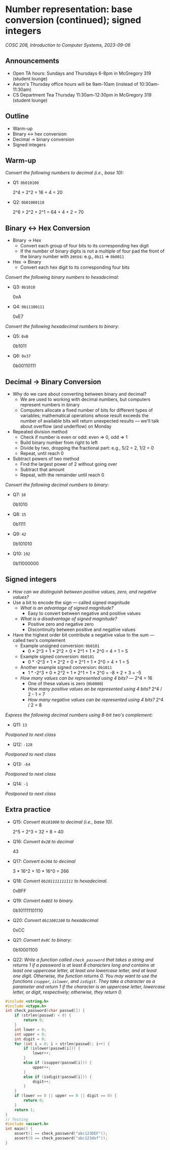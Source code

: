 # Number representation: base conversion (continued); signed integers
_COSC 208, Introduction to Computer Systems, 2023-09-06_

## Announcements
* Open TA hours: Sundays and Thursdays 6-8pm in McGregory 319 (student lounge)
* Aaron's Thursday office hours will be 9am-10am (instead of 10:30am-11:30am)
* CS Department Tea Thursday 11:30am-12:30pm in McGregory 319 (student lounge)

## Outline
* Warm-up
* Binary <-> hex conversion
* Decimal -> binary conversion
* Signed integers

## Warm-up
_Convert the following numbers to decimal (i.e., base 10):_
* Q1: `0b010100`

    2^4 + 2^2 = 16 + 4 = 20

* Q2: `0b01000110`

    2^6 + 2^2 + 2^1 = 64 + 4 + 2 = 70

## Binary <-> Hex Conversion

* Binary -> Hex
    * Convert each group of four bits to its corresponding hex digit
    * If the number of binary digits is not a multiple of four pad the front of the binary number with zeros: e.g., `0b11` => `0b0011`
* Hex -> Binary
    * Convert each hex digit to its corresponding four bits

_Convert the following binary numbers to hexadecimal:_
* Q3: `0b1010`

    0xA

* Q4: `0b11100111`

    0xE7

_Convert the following hexadecimal numbers to binary:_
* Q5: `0xB`

    0b1011

* Q6: `0x37`

    0b00110111

## Decimal -> Binary Conversion

* Why do we care about converting between binary and decimal?
    * We are used to working with decimal numbers, but computers represent numbers in binary 
    * Computers allocate a fixed number of bits for different types of variables; mathematical operations whose result exceeds the number of available bits will return unexpected results — we'll talk about overflow (and underflow) on Monday
* Repeated division method
    * Check if number is even or odd: even => 0, odd => 1
    * Build binary number from right to left
    * Divide by two, dropping the fractional part: e.g., 5/2 = 2, 1/2 = 0
    * Repeat, until reach 0
* Subtract powers of two method
    * Find the largest power of 2 without going over
    * Subtract that amount
    * Repeat, with the remainder until reach 0

_Convert the following decimal numbers to binary:_
* Q7: `10`

    0b1010

* Q8: `15`

    0b1111

* Q9: `42`

    0b101010

* Q10: `192`

    0b11000000

## Signed integers

* _How can we distinguish between positive values, zero, and negative values?_
* Use a bit to encode the sign — called signed magnitude
    * _What is an advantage of signed magnitude?_
        * Easy to convert between negative and positive values
    * _What is a disadvantage of signed magnitude?_
        * Positive zero and negative zero
        * Discontinuity between positive and negative values
* Have the highest order bit contribute a negative value to the sum — called two's complement
    * Example unsigned conversion: `0b0101`
        * 0 * 2^3 + 1 * 2^2 + 0 * 2^1 + 1 * 2^0 = 4 + 1 = 5
    * Example signed conversion: `0b0101`
        * 0 * -2^3 + 1 * 2^2 + 0 * 2^1 + 1 * 2^0 = 4 + 1 = 5
    * Another example signed conversion: `0b1011`
        * 1 * -2^3 + 0 * 2^2 + 1 * 2^1 + 1 * 2^0 = -8 + 2 + 3 = -5
    * _How many values can be represented using 4 bits?_ — 2^4 = 16
        * One of these values is zero (`0b0000`)
        * _How many positive values an be represented using 4 bits?_ 2^4 / 2 - 1 = 7
        * _How many negative values can be represented using 4 bits?_ 2^4 / 2 = 8

_Express the following decimal numbers using 8-bit two's complement:_
* Q11: `13`

_Postponed to next class_

* Q12: `-128`

_Postponed to next class_

* Q13: `-64`

_Postponed to next class_

* Q14: `-1`

_Postponed to next class_

## Extra practice

* Q15: _Convert `0b101000` to decimal (i.e., base 10)._

    2^5 + 2^3 = 32 + 8 = 40

* Q16: _Convert `0x2B` to decimal_

    43

* Q17: _Convert `0x30A` to decimal_

    3 * 16^2 + 10 * 16^0 = 266

* Q18: _Convert `0b101111111111` to hexadecimal._

    0xBFF

* Q19: _Convert `0xBEE` to binary._

    0b101111101110

* Q20: _Convert `0b11001100` to hexadecimal_ 

    0xCC

* Q21: _Convert `0x8C` to binary:_

    0b10001100

* Q22: _Write a function called `check_password` that takes a string and returns 1 if a password is at least 8 characters long and contains at least one uppercase letter, at least one lowercase letter, and at least one digit. Otherwise, the function returns 0. You may want to use the functions `isupper`, `islower`, and `isdigit`. They take a character as a parameter and return 1 if the character is an uppercase letter, lowercase letter, or digit, respectively; otherwise, they return 0._


```c
#include <string.h>
#include <ctype.h>
int check_password(char passwd[]) {
    if (strlen(passwd) < 8) {
        return 0;
    }
    int lower = 0;
    int upper = 0;
    int digit = 0;
    for (int i = 0; i < strlen(passwd); i++) {
        if (islower(passwd[i])) {
            lower++;
        }
        else if (isupper(passwd[i])) {
            upper++;
        }
        else if (isdigit(passwd[i])) {
            digit++;
        }
    }
    if (lower == 0 || upper == 0 || digit == 0) {
        return 0;
    }
    return 1;
}
// Testing
#include <assert.h>
int main() {
    assert(1 == check_password("abc123DEF"));
    assert(0 == check_password("abc123def"));
}
```

